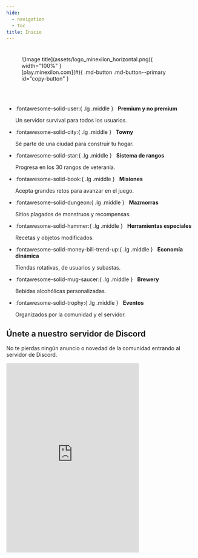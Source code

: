 ```yaml
---
hide:
  - navigation
  - toc
title: Inicio
---
```


#

<figure markdown="span">
  ![Image title](assets/logo_minexilon_horizontal.png){ width="100%" }
  <br>
  [play.minexilon.com](#){ .md-button .md-button--primary id="copy-button" }
</figure>

<br>
<br>

<div class="grid cards" markdown>

-   :fontawesome-solid-user:{ .lg .middle } &nbsp; __Premium y no premium__

    Un servidor survival para todos los usuarios.

-   :fontawesome-solid-city:{ .lg .middle } &nbsp; __Towny__

    Sé parte de una ciudad para construir tu hogar.

-   :fontawesome-solid-star:{ .lg .middle } &nbsp; __Sistema de rangos__

    Progresa en los 30 rangos de veteranía.

-   :fontawesome-solid-book:{ .lg .middle } &nbsp; __Misiones__

    Acepta grandes retos para avanzar en el juego.

-   :fontawesome-solid-dungeon:{ .lg .middle } &nbsp; __Mazmorras__

    Sitios plagados de monstruos y recompensas.

-   :fontawesome-solid-hammer:{ .lg .middle } &nbsp; __Herramientas especiales__

    Recetas y objetos modificados.

-   :fontawesome-solid-money-bill-trend-up:{ .lg .middle } &nbsp; __Economía dinámica__

    Tiendas rotativas, de usuarios y subastas.

-   :fontawesome-solid-mug-saucer:{ .lg .middle } &nbsp; __Brewery__

    Bebidas alcohólicas personalizadas.

-   :fontawesome-solid-trophy:{ .lg .middle } &nbsp; __Eventos__

    Organizados por la comunidad y el servidor.

</div>

## Únete a nuestro servidor de Discord

No te pierdas ningún anuncio o novedad de la comunidad entrando al servidor de Discord.

<iframe src="https://discord.com/widget?id=165850617707757568&theme=dark" width="350" height="500" allowtransparency="true" frameborder="0" sandbox="allow-popups allow-popups-to-escape-sandbox allow-same-origin allow-scripts"></iframe>

</div>
